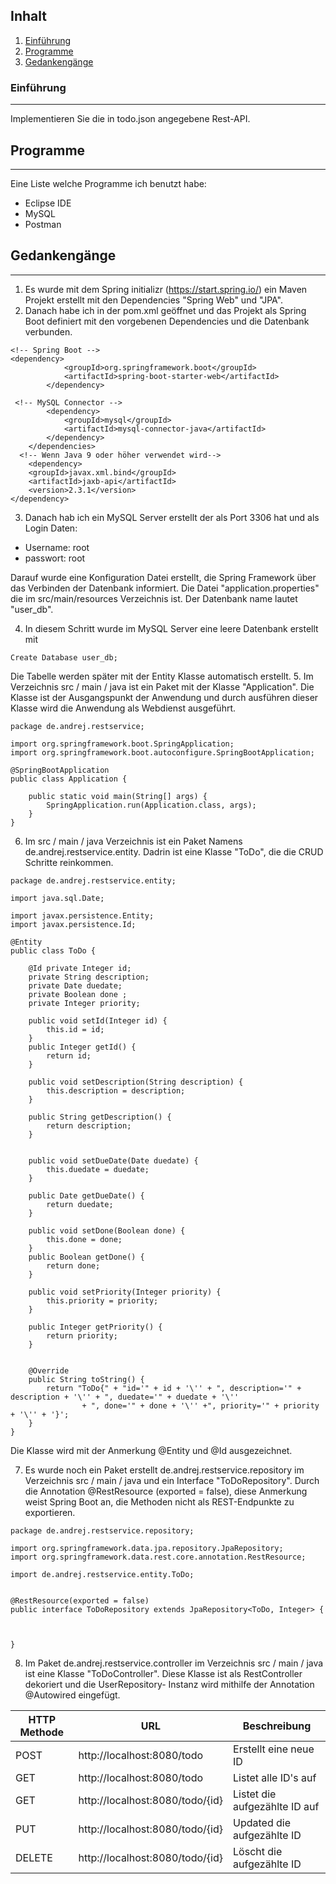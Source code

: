 ## Inhalt
1. [Einführung](#einführung)
2. [Programme](#programme)
3. [Gedankengänge](#gedankengänge)

### Einführung
***
Implementieren Sie die in todo.json angegebene Rest-API.

## Programme
***
Eine Liste welche Programme ich benutzt habe:
- Eclipse IDE
- MySQL
- Postman

## Gedankengänge
***
1. Es wurde mit dem Spring initializr (https://start.spring.io/) ein Maven Projekt erstellt mit den Dependencies "Spring Web" und "JPA".
2. Danach habe ich in der pom.xml geöffnet und das Projekt als Spring Boot definiert mit den vorgebenen Dependencies und die Datenbank verbunden.
```
<!-- Spring Boot -->
<dependency>
            <groupId>org.springframework.boot</groupId>
            <artifactId>spring-boot-starter-web</artifactId>
        </dependency>
        
 <!-- MySQL Connector -->
        <dependency>
            <groupId>mysql</groupId>
            <artifactId>mysql-connector-java</artifactId>
        </dependency>
    </dependencies>
  <!-- Wenn Java 9 oder höher verwendet wird-->  
    <dependency>
    <groupId>javax.xml.bind</groupId>
    <artifactId>jaxb-api</artifactId>
    <version>2.3.1</version>
</dependency>
   ```
3. Danach hab ich ein MySQL Server erstellt der als Port 3306 hat und als Login Daten:
- Username: root
- passwort: root

Darauf wurde eine Konfiguration Datei erstellt, die Spring Framework über das Verbinden der Datenbank informiert. Die Datei "application.properties" die im src/main/resources Verzeichnis ist. Der Datenbank name lautet "user_db".

4. In diesem Schritt wurde im MySQL Server eine leere Datenbank erstellt mit
```
Create Database user_db;
```
Die Tabelle werden später mit der Entity Klasse automatisch erstellt.
5. Im Verzeichnis src / main / java ist ein Paket mit der Klasse "Application". Die Klasse ist der Ausgangspunkt der Anwendung und durch ausführen dieser Klasse wird die Anwendung als Webdienst ausgeführt.
```
package de.andrej.restservice;

import org.springframework.boot.SpringApplication;
import org.springframework.boot.autoconfigure.SpringBootApplication;

@SpringBootApplication
public class Application {

    public static void main(String[] args) {
        SpringApplication.run(Application.class, args);
    }
}
```
6. Im src / main / java Verzeichnis ist ein Paket Namens de.andrej.restservice.entity. Dadrin ist eine Klasse "ToDo", die die CRUD Schritte reinkommen.

```
package de.andrej.restservice.entity;

import java.sql.Date;

import javax.persistence.Entity;
import javax.persistence.Id;

@Entity
public class ToDo {
		
	@Id private Integer id;
	private String description;
	private Date duedate;
	private Boolean done ;
	private Integer priority;
	
	public void setId(Integer id) {
		this.id = id;
	}
	public Integer getId() {
		return id;
	}

	public void setDescription(String description) {
		this.description = description;
	}
		
	public String getDescription() { 
		return description;
	}
	
	
	public void setDueDate(Date duedate) {
		this.duedate = duedate;
	}

	public Date getDueDate() {
		return duedate;
	}

	public void setDone(Boolean done) {
		this.done = done;
	}
	public Boolean getDone() {
		return done;
	}
	
	public void setPriority(Integer priority) {
		this.priority = priority;
	}

	public Integer getPriority() {
		return priority;
	}


	@Override
	public String toString() {
		return "ToDo{" + "id='" + id + '\'' + ", description='" + description + '\'' + ", duedate='" + duedate + '\''
				+ ", done='" + done + '\'' +", priority='" + priority + '\'' + '}';
	}
}

```
Die Klasse wird mit der Anmerkung @Entity und @Id ausgezeichnet.

7. Es wurde noch ein Paket erstellt de.andrej.restservice.repository im Verzeichnis src / main / java und ein Interface "ToDoRepository".
Durch die Annotation @RestResource (exported = false), diese Anmerkung weist Spring Boot an, die Methoden nicht als REST-Endpunkte zu exportieren.
```
package de.andrej.restservice.repository;

import org.springframework.data.jpa.repository.JpaRepository;
import org.springframework.data.rest.core.annotation.RestResource;

import de.andrej.restservice.entity.ToDo;


@RestResource(exported = false)
public interface ToDoRepository extends JpaRepository<ToDo, Integer> {



}
```
8. Im Paket de.andrej.restservice.controller im Verzeichnis src / main / java ist eine Klasse "ToDoController".
Diese Klasse ist als RestController dekoriert und die UserRepository- Instanz wird mithilfe der Annotation @Autowired eingefügt.

HTTP Methode | URL | Beschreibung
------------ | ------------- | -------------
POST | http://localhost:8080/todo | Erstellt eine neue ID
GET | http://localhost:8080/todo | Listet alle ID's auf
GET | http://localhost:8080/todo/{id} |Listet die aufgezählte ID auf
PUT | http://localhost:8080/todo/{id} | Updated die aufgezählte ID
DELETE | http://localhost:8080/todo/{id} | Löscht die aufgezählte ID
